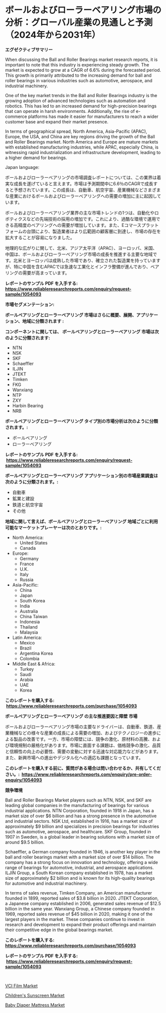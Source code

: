 <p><h1>ボールおよびローラーベアリング市場の分析：グローバル産業の見通しと予測（2024年から2031年）</h1></p><p><strong>エグゼクティブサマリー</strong></p>
<p><p>When discussing the Ball and Roller Bearings market research reports, it is important to note that this industry is experiencing steady growth. The market is expected to grow at a CAGR of 6.6% during the forecasted period. This growth is primarily attributed to the increasing demand for ball and roller bearings in various industries such as automotive, aerospace, and industrial machinery.</p><p>One of the key market trends in the Ball and Roller Bearings industry is the growing adoption of advanced technologies such as automation and robotics. This has led to an increased demand for high-precision bearings that can operate in harsh environments. Additionally, the rise of e-commerce platforms has made it easier for manufacturers to reach a wider customer base and expand their market presence.</p><p>In terms of geographical spread, North America, Asia-Pacific (APAC), Europe, the USA, and China are key regions driving the growth of the Ball and Roller Bearings market. North America and Europe are mature markets with established manufacturing industries, while APAC, especially China, is witnessing rapid industrialization and infrastructure development, leading to a higher demand for bearings.</p><p>Japan language:</p><p>ボールおよびローラーベアリングの市場調査レポートについては、この業界は着実な成長を遂げていると言えます。市場は予測期間中に6.6％のCAGRで成長すると予想されています。この成長は、自動車、航空宇宙、産業機械などさまざまな産業におけるボールおよびローラーベアリングへの需要の増加に主に起因しています。</p><p>ボールおよびローラーベアリング業界の主な市場トレンドの1つは、自動化やロボティクスなどの先端技術の採用の増加です。これにより、過酷な環境で運用できる高精度のベアリングへの需要が増加しています。また、Eコマースプラットフォームの台頭により、製造業者はより広範囲の顧客層に到達し、市場の存在を拡大することが容易になりました。</p><p>地理的な広がりに関して、北米、アジア太平洋（APAC）、ヨーロッパ、米国、中国は、ボールおよびローラーベアリング市場の成長を推進する主要な地域です。北米とヨーロッパは成熟した市場であり、確立された製造業を持っていますが、特に中国を含むAPACでは急速な工業化とインフラ整備が進んでおり、ベアリングの需要が高まっています。</p></p>
<p><strong>レポートのサンプル PDF を入手する: <a href="https://www.reliableresearchreports.com/enquiry/request-sample/1054093">https://www.reliableresearchreports.com/enquiry/request-sample/1054093</a></strong></p>
<p><strong>市場セグメンテーション:</strong></p>
<p><strong> ボールベアリングとローラーベアリング 市場はさらに概要、展開、アプリケーション、地域に分類されます :</strong></p>
<p><strong>コンポーネントに関しては、 ボールベアリングとローラーベアリング 市場は次のように分類されます: &nbsp;</strong></p>
<p><ul><li>NTN</li><li>NSK</li><li>SKF</li><li>Schaeffler</li><li>ILJIN</li><li>JTEKT</li><li>Timken</li><li>FKG</li><li>Wanxiang</li><li>NTP</li><li>ZXY</li><li>Harbin Bearing</li><li>NRB</li></ul></p>
<p><strong> ボールベアリングとローラーベアリング タイプ別の市場分析は次のように分類されます。:</strong></p>
<p><ul><li>ボールベアリング</li><li>ローラーベアリング</li></ul></p>
<p><strong>レポートのサンプル PDF を入手する: &nbsp;<a href="https://www.reliableresearchreports.com/enquiry/request-sample/1054093">https://www.reliableresearchreports.com/enquiry/request-sample/1054093</a></strong></p>
<p><strong> ボールベアリングとローラーベアリング アプリケーション別の市場産業調査は次のように分類されます。:</strong></p>
<p><ul><li>自動車</li><li>鉱業と建設</li><li>鉄道と航空宇宙</li><li>その他</li></ul></p>
<p><strong>地域に関して言えば、ボールベアリングとローラーベアリング 地域ごとに利用可能なマーケットプレーヤーは次のとおりです。:</strong></p>
<p><ul>
    <li>
        North America:
        <ul>
            <li>United States</li>
            <li>Canada</li>
        </ul>
    </li>
    <li>
        Europe:
        <ul>
            <li>Germany</li>
            <li>France</li>
            <li>U.K.</li>
            <li>Italy</li>
            <li>Russia</li>
        </ul>
    </li>
    <li>
        Asia-Pacific:
        <ul>
            <li>China</li>
            <li>Japan</li>
            <li>South Korea</li>
            <li>India</li>
            <li>Australia</li>
            <li>China Taiwan</li>
            <li>Indonesia</li>
            <li>Thailand</li>
            <li>Malaysia</li>
        </ul>
    </li>
    <li>
        Latin America:
        <ul>
            <li>Mexico</li>
            <li>Brazil</li>
            <li>Argentina Korea</li>
            <li>Colombia</li>
        </ul>
    </li>
    <li>
        Middle East & Africa:
        <ul>
            <li>Turkey</li>
            <li>Saudi</li>
            <li>Arabia</li>
            <li>UAE</li>
            <li>Korea</li>
        </ul>
    </li>
    </ul></p>
<p><strong>このレポートを購入する: &nbsp;<a href="https://www.reliableresearchreports.com/purchase/1054093">https://www.reliableresearchreports.com/purchase/1054093</a></strong></p>
<p><strong>ボールベアリングとローラーベアリング の主な推進要因と障壁 市場</strong></p>
<p><p>ボールおよびローラーベアリング市場の主要なドライバーは、自動車、鉄道、産業機械などの様々な産業の成長による需要の増加、およびテクノロジーの進歩による製品の改善です。一方、市場の障壁には、競争の激化、原材料の高騰、および環境規制の厳格化があります。市場に直面する課題は、価格競争の激化、品質と信頼性の向上の必要性、需要の変動に対する迅速な対応能力などがあります。また、新興市場への進出やデジタル化への適応も課題となっています。</p></p>
<p><strong>このレポートを購入する前に、質問がある場合は問い合わせるか、共有してください。:&nbsp; <a href="https://www.reliableresearchreports.com/enquiry/pre-order-enquiry/1054093">https://www.reliableresearchreports.com/enquiry/pre-order-enquiry/1054093</a></strong></p>
<p><strong>競争環境</strong></p>
<p><p>Ball and Roller Bearings Market players such as NTN, NSK, and SKF are leading global companies in the manufacturing of bearings for various industrial applications. NTN Corporation, founded in 1918 in Japan, has a market size of over $6 billion and has a strong presence in the automotive and industrial sectors. NSK Ltd, established in 1916, has a market size of approximately $9 billion and specializes in precision bearings for industries such as automotive, aerospace, and healthcare. SKF Group, founded in 1907 in Sweden, is a global leader in bearing solutions with a market size of around $9.5 billion.</p><p>Schaeffler, a German company founded in 1946, is another key player in the ball and roller bearings market with a market size of over $14 billion. The company has a strong focus on innovation and technology, offering a wide range of bearings for automotive, industrial, and aerospace applications. ILJIN Group, a South Korean company established in 1978, has a market size of approximately $2 billion and is known for its high-quality bearings for automotive and industrial machinery.</p><p>In terms of sales revenue, Timken Company, an American manufacturer founded in 1899, reported sales of $3.8 billion in 2020. JTEKT Corporation, a Japanese company established in 2006, generated sales revenue of $12.5 billion in the same year. Wanxiang Group, a Chinese company founded in 1969, reported sales revenue of $45 billion in 2020, making it one of the largest players in the market. These companies continue to invest in research and development to expand their product offerings and maintain their competitive edge in the global bearings market.</p></p>
<p><strong>このレポートを購入する: &nbsp; <a href="https://www.reliableresearchreports.com/purchase/1054093">https://www.reliableresearchreports.com/purchase/1054093</a></strong></p>
<p><strong>レポートのサンプル PDF を入手する: &nbsp;<a href="https://www.reliableresearchreports.com/enquiry/request-sample/1054093">https://www.reliableresearchreports.com/enquiry/request-sample/1054093</a></strong><strong></strong></p>
<p>&nbsp;</p>
<p><p><a href="https://ivy-potential-64b.notion.site/VCI-Film-Market-Size-Focuses-on-Market-Dynamics-In-Depth-Analysis-and-Future-Projections-of-its-Mar-8d140417a4fe47ae8630282c1e6abdf1">VCI Film Market</a></p><p><a href="https://github.com/suaretopek9/Market-Research-Report-List-2/blob/main/childrens-sunscreen-market.md">Children's Sunscreen Market</a></p><p><a href="https://github.com/moyahfrancoestellec51j635wcx/Market-Research-Report-List-1/blob/main/baby-diaper-mattress-market.md">Baby Diaper Mattress Market</a></p></p>